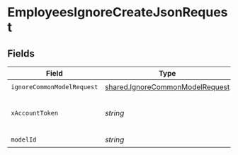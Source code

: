 # EmployeesIgnoreCreateJsonRequest


## Fields

| Field                                                                              | Type                                                                               | Required                                                                           | Description                                                                        |
| ---------------------------------------------------------------------------------- | ---------------------------------------------------------------------------------- | ---------------------------------------------------------------------------------- | ---------------------------------------------------------------------------------- |
| `ignoreCommonModelRequest`                                                         | [shared.IgnoreCommonModelRequest](../../models/shared/ignorecommonmodelrequest.md) | :heavy_check_mark:                                                                 | N/A                                                                                |
| `xAccountToken`                                                                    | *string*                                                                           | :heavy_check_mark:                                                                 | Token identifying the end user.                                                    |
| `modelId`                                                                          | *string*                                                                           | :heavy_check_mark:                                                                 | N/A                                                                                |